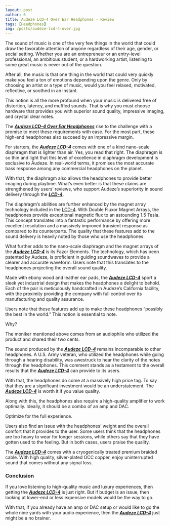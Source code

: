 ```yaml
---
layout: post
author: 6
title: Audeze LCD-4 Over Ear Headphones - Review
tags: [Headphones]
img: /posts/audeze-lcd-4-over.jpg
---
```


The sound of music is one of the very few things in the world that could draw the favorable attention of anyone regardless of their age, gender, or social setting. Whether you are an entrepreneur or an entry-level professional, an ambitious student, or a hardworking artist, listening to some great music is never out of the question.
 
After all, the music is that one thing in the world that could very quickly make you feel a ton of emotions depending upon the genre. Only by choosing an artist or a type of music, would you feel relaxed, motivated, reflective, or soothed in an instant.

This notion is all the more profound when your music is delivered free of distortion, latency, and muffled sounds. That is why you must choose hardware that provides you with superior sound quality, impressive imaging, and crystal clear notes.
 
The [***Audeze LCD-4 Over Ear Headphones***](https://www.amazon.com/Audeze-LCD-4-Headphone-Ebony-Leather/dp/B01DTQ6AMS/ref=sr_1_7?&tag=reviewhuntr-20) rise to the challenge with a promise to meet these requirements with ease. For the most part, these high-end headphones also succeed by an impressive margin.
 
For starters, the [***Audeze LCD-4***](https://www.amazon.com/Audeze-LCD-4-Headphone-Ebony-Leather/dp/B01DTQ6AMS/ref=sr_1_7?&tag=reviewhuntr-20) comes with one of a kind nano-scale diaphragm that is lighter than air. Yes, you read that right. The diaphragm is so thin and light that this level of excellence in diaphragm development is exclusive to Audeze. In real-world terms, it promises the most accurate bass response among any commercial headphones on the planet.
 
With that, the diaphragm also allows the headphones to provide better imaging during playtime. What’s even better is that these claims are strengthened by users’ reviews, who support Audeze’s superiority in sound delivery through the [***LCD-4***](https://www.amazon.com/Audeze-LCD-4-Headphone-Ebony-Leather/dp/B01DTQ6AMS/ref=sr_1_7?&tag=reviewhuntr-20).
 
The diaphragm’s abilities are further enhanced by the magnet array technology included in the [LCD-4](https://www.amazon.com/Audeze-LCD-4-Headphone-Ebony-Leather/dp/B01DTQ6AMS/ref=sr_1_7?&tag=reviewhuntr-20). With Double Fluxor Magnet Arrays, the headphones provide exceptional magnetic flux to an astounding 1.5 Tesla. This concept translates into a fantastic performance by offering more excellent resolution and a massively improved transient response as compared to its counterparts. The quality that these features add to the sound delivery is heavily noted by those who use the headphones.
 
What further adds to the nano-scale diaphragm and the magnet arrays of the [***Audeze LCD-4***](https://www.amazon.com/Audeze-LCD-4-Headphone-Ebony-Leather/dp/B01DTQ6AMS/ref=sr_1_7?&tag=reviewhuntr-20) is its Fazor Elements. The technology, which has been patented by Audeze, is proficient in guiding soundwaves to provide a clearer and accurate waveform. Users note that this translates to the headphones projecting the overall sound quality.
 
Made with ebony wood and leather ear pads, the [***Audeze LCD-4***](https://www.amazon.com/Audeze-LCD-4-Headphone-Ebony-Leather/dp/B01DTQ6AMS/ref=sr_1_7?&tag=reviewhuntr-20) sport a sleek yet industrial design that makes the headphones a delight to behold. Each of the pair is meticulously handcrafted in Audeze’s California facility, with the proximity providing the company with full control over its manufacturing and quality assurance.
 
Users note that these features add up to make these headphones “possibly the best in the world.” This notion is essential to note.

Why?

The moniker mentioned above comes from an audiophile who utilized the product and shared their two cents.
 
The sound produced by the [***Audeze LCD-4***](https://www.amazon.com/Audeze-LCD-4-Headphone-Ebony-Leather/dp/B01DTQ6AMS/ref=sr_1_7?&tag=reviewhuntr-20) remains incomparable to other headphones. A U.S. Army veteran, who utilized the headphones while going through a hearing disability, was awestruck to hear the clarity of the notes through the headphones. This comment stands as a testament to the overall results that the [***Audeze LCD-4***](https://www.amazon.com/Audeze-LCD-4-Headphone-Ebony-Leather/dp/B01DTQ6AMS/ref=sr_1_7?&tag=reviewhuntr-20) can provide to its users.
 
With that, the headphones do come at a massively high price tag. To say that they are a significant investment would be an understatement. The [***Audeze LCD-4***](https://www.amazon.com/Audeze-LCD-4-Headphone-Ebony-Leather/dp/B01DTQ6AMS/ref=sr_1_7?&tag=reviewhuntr-20) is worth it if you value quality.
 
Along with this, the headphones also require a high-quality amplifier to work optimally. Ideally, it should be a combo of an amp and DAC.

Optimize for the full experience.
 
Users also find an issue with the headphones’ weight and the overall comfort that it provides to the user. Some users think that the headphones are too heavy to wear for longer sessions, while others say that they have gotten used to the feeling. But in both cases, users praise the quality.
 
The [***Audeze LCD-4***](https://www.amazon.com/Audeze-LCD-4-Headphone-Ebony-Leather/dp/B01DTQ6AMS/ref=sr_1_7?&tag=reviewhuntr-20) comes with a cryogenically treated premium braided cable. With high quality, silver-plated OCC copper, enjoy uninterrupted sound that comes without any signal loss.
 
### Conclusion

If you love listening to high-quality music and luxury experiences, then getting the [***Audeze LCD-4***](https://www.amazon.com/Audeze-LCD-4-Headphone-Ebony-Leather/dp/B01DTQ6AMS/ref=sr_1_7?&tag=reviewhuntr-20) is just right. But if budget is an issue, then looking at lower-end or less expensive models would be the way to go.
 
With that, if you already have an amp or DAC setup or would like to go the whole nine yards with your audio experience, then the [***Audeze LCD-4***](https://www.amazon.com/Audeze-LCD-4-Headphone-Ebony-Leather/dp/B01DTQ6AMS/ref=sr_1_7?&tag=reviewhuntr-20) just might be a no brainer.
